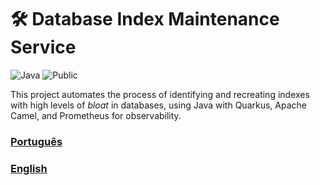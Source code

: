 # 🛠️ Database Index Maintenance Service

![Java](https://img.shields.io/badge/Language-Java-yellow)
![Public](https://img.shields.io/badge/Visibility-Public-brightgreen)

This project automates the process of identifying and recreating indexes with high levels of *bloat*
in databases, using Java with Quarkus, Apache Camel, and Prometheus for observability.

### [Português](https://github.com/hbbucker/database-maintenance/blob/master/README-pt_br.md)
### [English](https://github.com/hbbucker/database-maintenance/blob/master/README-en.md)
